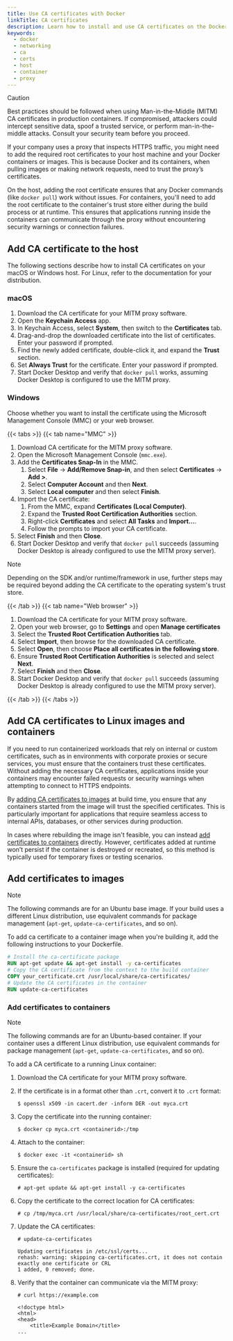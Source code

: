 ```yaml
---
title: Use CA certificates with Docker
linkTitle: CA certificates
description: Learn how to install and use CA certificates on the Docker host and in Linux containers
keywords:
  - docker
  - networking
  - ca
  - certs
  - host
  - container
  - proxy
---
```


> [!CAUTION]
> Best practices should be followed when using Man-in-the-Middle (MITM) CA
> certificates in production containers. If compromised, attackers could
> intercept sensitive data, spoof a trusted service, or perform
> man-in-the-middle attacks. Consult your security team before you proceed.

If your company uses a proxy that inspects HTTPS traffic, you might need to add
the required root certificates to your host machine and your Docker containers
or images. This is because Docker and its containers, when pulling images or
making network requests, need to trust the proxy’s certificates.

On the host, adding the root certificate ensures that any Docker commands (like
`docker pull`) work without issues. For containers, you'll need to add the root
certificate to the container's trust store either during the build process or
at runtime. This ensures that applications running inside the containers can
communicate through the proxy without encountering security warnings or
connection failures.

## Add CA certificate to the host

The following sections describe how to install CA certificates on your macOS or
Windows host. For Linux, refer to the documentation for your distribution.

### macOS

1. Download the CA certificate for your MITM proxy software.
2. Open the **Keychain Access** app.
3. In Keychain Access, select **System**, then switch to the **Certificates** tab.
4. Drag-and-drop the downloaded certificate into the list of certificates. Enter your password if prompted.
5. Find the newly added certificate, double-click it, and expand the **Trust** section.
6. Set **Always Trust** for the certificate. Enter your password if prompted.
7. Start Docker Desktop and verify that `docker pull` works, assuming Docker Desktop is configured to use the MITM proxy.

### Windows

Choose whether you want to install the certificate using the Microsoft
Management Console (MMC) or your web browser.

{{< tabs >}}
{{< tab name="MMC" >}}

1. Download CA certificate for the MITM proxy software.
2. Open the Microsoft Management Console (`mmc.exe`).
3. Add the **Certificates Snap-In** in the MMC.
   1. Select **File** → **Add/Remove Snap-in**, and then select **Certificates** → **Add >**.
   2. Select **Computer Account** and then **Next**.
   3. Select **Local computer** and then select **Finish**.
4. Import the CA certificate:
   1. From the MMC, expand **Certificates (Local Computer)**.
   2. Expand the **Trusted Root Certification Authorities** section.
   3. Right-click **Certificates** and select **All Tasks** and **Import…**.
   4. Follow the prompts to import your CA certificate.
5. Select **Finish** and then **Close**.
6. Start Docker Desktop and verify that `docker pull` succeeds (assuming Docker Desktop is already configured to use the MITM proxy server).

> [!NOTE]
> Depending on the SDK and/or runtime/framework in use, further steps may be
> required beyond adding the CA certificate to the operating system's trust
> store.

{{< /tab >}}
{{< tab name="Web browser" >}}

1. Download the CA certificate for your MITM proxy software.
2. Open your web browser, go to **Settings** and open **Manage certificates**
3. Select the **Trusted Root Certification Authorities** tab.
4. Select **Import**, then browse for the downloaded CA certificate.
5. Select **Open**, then choose **Place all certificates in the following store**.
6. Ensure **Trusted Root Certification Authorities** is selected and select **Next**.
7. Select **Finish** and then **Close**.
8. Start Docker Desktop and verify that `docker pull` succeeds (assuming Docker Desktop is already configured to use the MITM proxy server).

{{< /tab >}}
{{< /tabs >}}

## Add CA certificates to Linux images and containers

If you need to run containerized workloads that rely on internal or custom
certificates, such as in environments with corporate proxies or secure
services, you must ensure that the containers trust these certificates. Without
adding the necessary CA certificates, applications inside your containers may
encounter failed requests or security warnings when attempting to connect to
HTTPS endpoints.

By [adding CA certificates to images](#add-certificates-to-images) at build
time, you ensure that any containers started from the image will trust the
specified certificates. This is particularly important for applications that
require seamless access to internal APIs, databases, or other services during
production.

In cases where rebuilding the image isn't feasible, you can instead [add
certificates to containers](#add-certificates-to-containers) directly. However,
certificates added at runtime won’t persist if the container is destroyed or
recreated, so this method is typically used for temporary fixes or testing
scenarios.

## Add certificates to images

> [!NOTE]
> The following commands are for an Ubuntu base image. If your build uses a
> different Linux distribution, use equivalent commands for package management
> (`apt-get`, `update-ca-certificates`, and so on).

To add ca certificate to a container image when you're building it, add the
following instructions to your Dockerfile.

```dockerfile
# Install the ca-certificate package
RUN apt-get update && apt-get install -y ca-certificates
# Copy the CA certificate from the context to the build container
COPY your_certificate.crt /usr/local/share/ca-certificates/
# Update the CA certificates in the container
RUN update-ca-certificates
```

### Add certificates to containers

> [!NOTE]
> The following commands are for an Ubuntu-based container. If your container
> uses a different Linux distribution, use equivalent commands for package
> management (`apt-get`, `update-ca-certificates`, and so on).

To add a CA certificate to a running Linux container:

1. Download the CA certificate for your MITM proxy software.
2. If the certificate is in a format other than `.crt`, convert it to `.crt` format:

   ```console {title="Example command"}
   $ openssl x509 -in cacert.der -inform DER -out myca.crt
   ```

3. Copy the certificate into the running container:

    ```console
    $ docker cp myca.crt <containerid>:/tmp
    ```

4. Attach to the container:

    ```console
    $ docker exec -it <containerid> sh
    ```

5. Ensure the `ca-certificates` package is installed (required for updating certificates):

    ```console
    # apt-get update && apt-get install -y ca-certificates
    ```

6. Copy the certificate to the correct location for CA certificates:

    ```console
    # cp /tmp/myca.crt /usr/local/share/ca-certificates/root_cert.crt
    ```

7. Update the CA certificates:

    ```console
    # update-ca-certificates
    ```

    ```plaintext {title="Example output"}
    Updating certificates in /etc/ssl/certs...
    rehash: warning: skipping ca-certificates.crt, it does not contain exactly one certificate or CRL
    1 added, 0 removed; done.
    ```

8. Verify that the container can communicate via the MITM proxy:

    ```console
    # curl https://example.com
    ```

    ```plaintext {title="Example output"}
    <!doctype html>
    <html>
    <head>
        <title>Example Domain</title>
    ...
    ```
